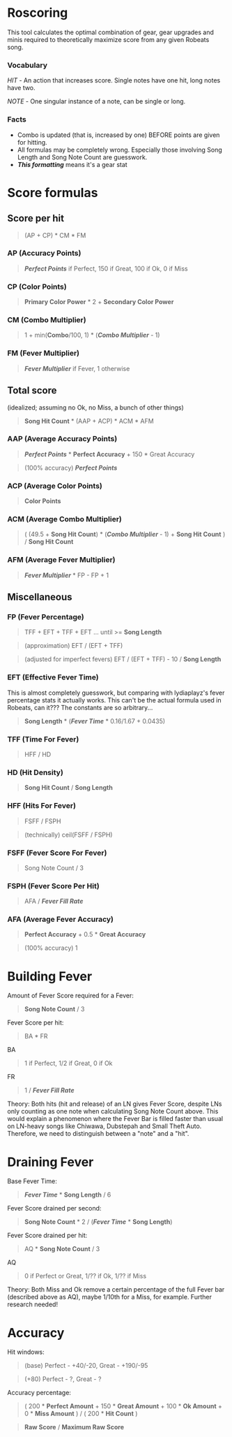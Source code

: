 # Roscoring

This tool calculates the optimal combination of gear, gear upgrades and minis required to theoretically maximize score from any given Robeats song.

### Vocabulary
*HIT* - An action that increases score. Single notes have one hit, long notes have two.

*NOTE* - One singular instance of a note, can be single or long.

### Facts

- Combo is updated (that is, increased by one) BEFORE points are given for hitting.
- All formulas may be completely wrong. Especially those involving Song Length and Song Note Count are guesswork.
- ***This formatting*** means it's a gear stat


# Score formulas

## Score per hit
> (AP + CP) * CM * FM

### AP (Accuracy Points)
> ***Perfect Points*** if Perfect, 150 if Great, 100 if Ok, 0 if Miss

### CP (Color Points)
> **Primary Color Power** * 2 + **Secondary Color Power**

### CM (Combo Multiplier)
> 1 + min(**Combo**/100, 1) * (***Combo Multiplier*** - 1)

### FM (Fever Multiplier)
> ***Fever Multiplier*** if Fever, 1 otherwise


## Total score
(idealized; assuming no Ok, no Miss, a bunch of other things)

> **Song Hit Count** * (AAP + ACP) * ACM * AFM

### AAP (Average Accuracy Points)
> ***Perfect Points*** * **Perfect Accuracy** + 150 * Great Accuracy

> (100% accuracy) ***Perfect Points***

### ACP (Average Color Points)
> **Color Points**

### ACM (Average Combo Multiplier)
> ( (49.5 + **Song Hit Count**) * (***Combo Multiplier*** - 1) + **Song Hit Count** ) / **Song Hit Count**

### AFM (Average Fever Multiplier)
> ***Fever Multiplier*** * FP - FP + 1


## Miscellaneous

### FP (Fever Percentage)
> TFF + EFT + TFF + EFT ... until >= **Song Length**

> (approximation) EFT / (EFT + TFF)

> (adjusted for imperfect fevers) EFT / (EFT + TFF) - 10 / **Song Length**

### EFT (Effective Fever Time)
This is almost completely guesswork, but comparing with lydiaplayz's fever percentage stats it actually works.
This can't be the actual formula used in Robeats, can it??? The constants are so arbitrary...
> **Song Length** * (***Fever Time*** * 0.16/1.67 + 0.0435)

### TFF (Time For Fever)
> HFF / HD

### HD (Hit Density)
> **Song Hit Count** / **Song Length**

### HFF (Hits For Fever)
> FSFF / FSPH

> (technically) ceil(FSFF / FSPH)

### FSFF (Fever Score For Fever)
> Song Note Count / 3

### FSPH (Fever Score Per Hit)
> AFA / ***Fever Fill Rate***

### AFA (Average Fever Accuracy)
> **Perfect Accuracy** + 0.5 * **Great Accuracy**

> (100% accuracy) 1



# Building Fever

Amount of Fever Score required for a Fever:
> **Song Note Count** / 3

Fever Score per hit:
> BA * FR

BA
> 1 if Perfect, 1/2 if Great, 0 if Ok

FR
> 1 / ***Fever Fill Rate***

Theory: Both hits (hit and release) of an LN gives Fever Score, despite LNs only counting as one note when calculating Song Note Count above.
This would explain a phenomenon where the Fever Bar is filled faster than usual on LN-heavy songs like Chiwawa, Dubstepah and Small Theft Auto.
Therefore, we need to distinguish between a "note" and a "hit".


# Draining Fever

Base Fever Time:
> ***Fever Time*** * **Song Length** / 6

Fever Score drained per second:
> **Song Note Count** * 2 / (***Fever Time*** * **Song Length**)

Fever Score drained per hit:
> AQ * **Song Note Count** / 3

AQ
> 0 if Perfect or Great, 1/?? if Ok, 1/?? if Miss

Theory: Both Miss and Ok remove a certain percentage of the full Fever bar (described above as AQ), maybe 1/10th for a Miss, for example. Further research needed!


# Accuracy

Hit windows:
> (base) Perfect - +40/-20, Great - +190/-95

> (+80) Perfect - ?, Great - ?

Accuracy percentage:
> ( 200 * **Perfect Amount** + 150 * **Great Amount** + 100 * **Ok Amount** + 0 * **Miss Amount** ) / ( 200 * **Hit Count** )

> **Raw Score** / **Maximum Raw Score**

